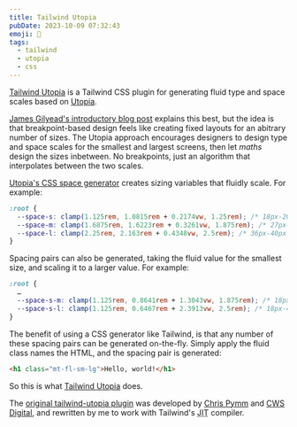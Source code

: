 ```yaml
---
title: Tailwind Utopia
pubDate: 2023-10-09 07:32:43
emoji: 🍃
tags:
  - tailwind
  - utopia
  - css
---
```


[Tailwind Utopia](https://github.com/domchristie/tailwind-utopia) is a Tailwind CSS plugin for generating fluid type and space scales based on [Utopia](https://utopia.fyi/).

[James Gilyead's introductory blog post](https://utopia.fyi/blog/designing-with-fluid-type-scales) explains this best, but the idea is that breakpoint-based design feels like creating fixed layouts for an abitrary number of sizes. The Utopia approach encourages designers to design type and space scales for the smallest and largest screens, then let _maths_ design the sizes inbetween. No breakpoints, just an algorithm that interpolates between the two scales.

[Utopia's CSS space generator](https://utopia.fyi/space/calculator/) creates sizing variables that fluidly scale. For example:

```css
:root {
  --space-s: clamp(1.125rem, 1.0815rem + 0.2174vw, 1.25rem); /* 18px-20px */
  --space-m: clamp(1.6875rem, 1.6223rem + 0.3261vw, 1.875rem); /* 27px-30px */
  --space-l: clamp(2.25rem, 2.163rem + 0.4348vw, 2.5rem); /* 36px-40px */
}
```

Spacing pairs can also be generated, taking the fluid value for the smallest size, and scaling it to a larger value. For example:

```css
:root {
  …
  --space-s-m: clamp(1.125rem, 0.8641rem + 1.3043vw, 1.875rem); /* 18px-30px */
  --space-s-l: clamp(1.125rem, 0.6467rem + 2.3913vw, 2.5rem); /* 18px-40px */
}
```

The benefit of using a CSS generator like Tailwind, is that any number of these spacing pairs can be generated on-the-fly. Simply apply the fluid class names the HTML, and the spacing pair is generated:

```html
<h1 class="mt-fl-sm-lg">Hello, world!</h1>
```

So this is what [Tailwind Utopia](https://github.com/domchristie/tailwind-utopia) does.

The [original tailwind-utopia plugin](https://github.com/cwsdigital/tailwind-utopia) was developed by [Chris Pymm](https://www.chrispymm.co.uk/) and [CWS Digital](https://cwsdigital.com/), and rewritten by me to work with Tailwind's <abbr title="just-in-time">JIT</abbr> compiler.
